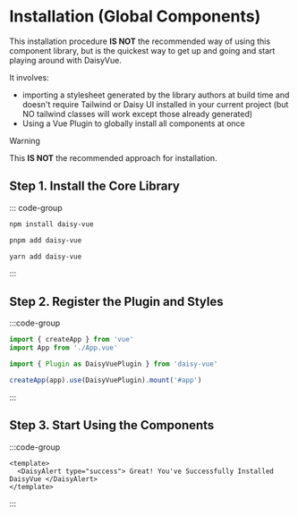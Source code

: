 # Installation (Global Components)

This installation procedure **IS NOT** the recommended way of using this component library, but is the quickest way to get up and going and start playing around with DaisyVue.

It involves:

- importing a stylesheet generated by the library authors at build time and doesn't require Tailwind or Daisy UI installed in your current project (but NO tailwind classes will work except those already generated)
- Using a Vue Plugin to globally install all components at once

> [!WARNING]
> This **IS NOT** the recommended approach for installation.

## Step 1. Install the Core Library

::: code-group

```bash [npm]
npm install daisy-vue
```

```bash [pnpm]
pnpm add daisy-vue
```

```bash [yarn]
yarn add daisy-vue
```

:::

## Step 2. Register the Plugin and Styles

:::code-group

```ts [src/main.ts]
import { createApp } from 'vue'
import App from './App.vue'

import { Plugin as DaisyVuePlugin } from 'daisy-vue'

createApp(app).use(DaisyVuePlugin).mount('#app')
```

:::

## Step 3. Start Using the Components

:::code-group

```vue [App.vue]
<template>
  <DaisyAlert type="success"> Great! You've Successfully Installed DaisyVue </DaisyAlert>
</template>
```

:::
